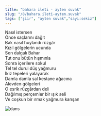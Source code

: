 ```yaml
---
title: "bahara ileti - ayten suvak"
slug: "/8/bahara.ileti-ayten.suvak"
tags: ["şiir", "ayten suvak","sayı:sekiz"]
---
```


Nasıl istersen\
Önce saçlarını dağıt\
Bak nasıl huylandı rüzgâr\
Kızıl gölgelerin ucunda\
Sen dalgalı Bahar\
Tut onu bütün hışmınla\
Sonra içerilere sokul\
Tel tel durul düş yağmuru\
İkiz tepeleri yalayarak\
Damla damla sal kestane ağacına\
Alevden gölgeleri\
O esrik rüzgârdan deli\
Dağılmış perçemler bir ışık seli\
Ve coşkun bir ırmak yağmura karışan



![dans](/img/dans.jpg)


